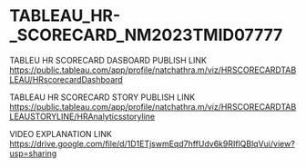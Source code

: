 # TABLEAU_HR-_SCORECARD_NM2023TMID07777


TABLEU HR SCORECARD DASBOARD PUBLISH LINK
https://public.tableau.com/app/profile/natchathra.m/viz/HRSCORECARDTABLEAU/HRscorecardDashboard


TABLEAU HR SCORECARD STORY PUBLISH LINK
https://public.tableau.com/app/profile/natchathra.m/viz/HRSCORECARDTABLEAUSTORYLINE/HRAnalyticsstoryline

VIDEO EXPLANATION LINK
https://drive.google.com/file/d/1D1ETjswmEqd7hffUdv6k9RIflQBlqVui/view?usp=sharing
